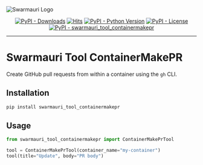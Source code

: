 <picture>
  <source media="(prefers-color-scheme: dark)"  srcset="https://res.cloudinary.com/dryedzrlo/image/upload/v1757724629/swarmauri_brand_frag_light_mg8cmd.png">
  <source media="(prefers-color-scheme: light)" srcset="https://res.cloudinary.com/dryedzrlo/image/upload/v1757724629/swarmauri_brand_frag_dark_tzjuja.png">
  <!-- Fallback below (see #2) -->
  <img alt="Swarmauri Logo" src="https://res.cloudinary.com/dryedzrlo/image/upload/v1757724629/swarmauri_brand_frag_dark_tzjuja.png">
</picture>

<p align="center">
    <a href="https://pypi.org/project/swarmauri_tool_containermakepr/">
        <img src="https://img.shields.io/pypi/dm/swarmauri_tool_containermakepr" alt="PyPI - Downloads"/></a>
    <a href="https://hits.sh/github.com/swarmauri/swarmauri-sdk/tree/master/pkgs/standards/swarmauri_tool_containermakepr/">
        <img alt="Hits" src="https://hits.sh/github.com/swarmauri/swarmauri-sdk/tree/master/pkgs/standards/swarmauri_tool_containermakepr.svg"/></a>
    <a href="https://pypi.org/project/swarmauri_tool_containermakepr/">
        <img src="https://img.shields.io/pypi/pyversions/swarmauri_tool_containermakepr" alt="PyPI - Python Version"/></a>
    <a href="https://pypi.org/project/swarmauri_tool_containermakepr/">
        <img src="https://img.shields.io/pypi/l/swarmauri_tool_containermakepr" alt="PyPI - License"/></a>
    <a href="https://pypi.org/project/swarmauri_tool_containermakepr/">
        <img src="https://img.shields.io/pypi/v/swarmauri_tool_containermakepr?label=swarmauri_tool_containermakepr&color=green" alt="PyPI - swarmauri_tool_containermakepr"/></a>
</p>

---

# Swarmauri Tool ContainerMakePR

Create GitHub pull requests from within a container using the `gh` CLI.

## Installation

```bash
pip install swarmauri_tool_containermakepr
```

## Usage

```python
from swarmauri_tool_containermakepr import ContainerMakePrTool

tool = ContainerMakePrTool(container_name="my-container")
tool(title="Update", body="PR body")
```
